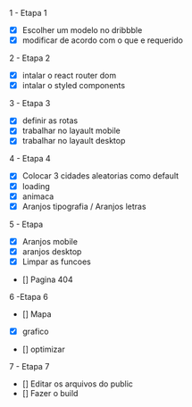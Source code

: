 1 - Etapa 1

- [x] Escolher um modelo no dribbble
- [x] modificar de acordo com o que e requerido

2 - Etapa 2

- [x] intalar o react router dom
- [x] intalar o styled components

 3 - Etapa 3
- [x] definir as rotas
- [x] trabalhar no layault mobile
- [x] trabalhar no layault desktop

4 - Etapa 4
- [x] Colocar 3 cidades aleatorias como default
- [x] loading
- [x] animaca
- [x] Aranjos tipografia / Aranjos letras

5 - Etapa
- [x] Aranjos mobile
- [x] aranjos desktop
- [x] Limpar as funcoes
- [] Pagina 404

6 -Etapa 6
- [] Mapa
- [x] grafico
- [] optimizar

7 - Etapa 7
- [] Editar os arquivos do public
- [] Fazer o build
